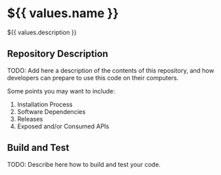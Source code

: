 # ${{ values.name }}

${{ values.description }}

## Repository Description

TODO: Add here a description of the contents of this repository, and how developers can prepare to use this code on their computers.

Some points you may want to include:

1. Installation Process
2. Software Dependencies
3. Releases
4. Exposed and/or Consumed APIs

## Build and Test

TODO: Describe here how to build and test your code.
